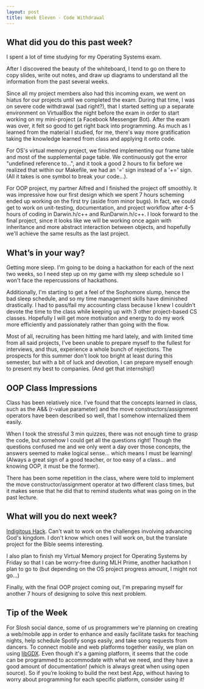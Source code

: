 ```yaml
---
layout: post
title: Week Eleven - Code Withdrawal
---
```


What did you do this past week?
------
I spent a lot of time studying for my Operating Systems exam.

After I discovered the beauty of the whiteboard, I tend to go on there to copy slides, write out notes, and draw up diagrams to understand all the information from the past several weeks.

Since all my project members also had this incoming exam, we went on hiatus for our projects until we completed the exam. During that time, I was on severe code withdrawal (sad right?), that I started setting up a separate environment on VirtualBox the night before the exam in order to start working on my mini-project (a Facebook Messenger Bot). After the exam was over, it felt so good to get right back into programming. As much as I learned from the material I studied, for me, there's way more gratification taking the knowledge learned from class and applying it onto code.

For OS's virtual memory project, we finished implementing our frame table and most of the supplemental page table. We continuously got the error "undefined reference to...", and it took a good 2 hours to fix before we realized that within our Makefile, we had an '=' sign instead of a '+=' sign. (All it takes is one symbol to break your code...).

For OOP project, my partner Alfred and I finished the project off smoothly. It was impressive how our first design which we spent 7 hours scheming ended up working on the first try (aside from minor bugs). In fact, we could get to work on unit-testing, documentation, and project workflow after 4-5 hours of coding in Darwin.h/c++ and RunDarwin.h/c++. I look forward to the final project, since it looks like we will be working once again with inheritance and more abstract interaction between objects, and hopefully we'll achieve the same results as the last project.

What’s in your way?
------
Getting more sleep. I'm going to be doing a hackathon for each of the next two weeks, so I need step up on my game with my sleep schedule so I won't face the repercussions of hackathons.

Additionally, I'm starting to get a feel of the Sophomore slump, hence the bad sleep schedule, and so my time management skills have diminished drastically. I had to pass/fail my accounting class because I knew I couldn't devote the time to the class while keeping up with 3 other project-based CS classes.  Hopefully I will get more motivation and energy to do my work more efficiently and passionately rather than going with the flow.

Most of all, recruiting has been hitting me hard lately, and with limited time from all said projects, I've been unable to prepare myself to the fullest for interviews, and thus, experience a whole bunch of rejections. The prospects for this summer don't look too bright at least during this semester, but with a bit of luck and devotion, I can prepare myself enough to present my best to companies. (And get that internship!)

OOP Class Impressions
------
Class has been relatively nice. I've found that the concepts learned in class, such as the A&& (r-value parameter) and the move constructors/assignment operators have been described so well, that I somehow internalized them easily.

When I took the stressful 3 min quizzes, there was not enough time to grasp the code, but somehow I could get all the questions right! Though the questions confused me and we only went a day over those concepts, the answers seemed to make logical sense... which means I must be learning! (Always a great sign of a good teacher, or too easy of a class... and knowing OOP, it must be the former).

There has been some repetition in the class, where were told to implement the move constructor/assignment operator at two different class times, but it makes sense that he did that to remind students what was going on in the past lecture.

What will you do next week?
------
[Indigitous Hack](https://indigitous.org/hack/). Can't wait to work on the challenges involving advancing God's kingdom. I don't know which ones I will work on, but the translate project for the Bible seems interesting.

I also plan to finish my Virtual Memory project for Operating Systems by Friday so that I can be worry-free during MLH Prime, another hackathon I plan to go to (but depending on the OS project progress amount, I might not go...)

Finally, with the final OOP project coming out, I'm preparing myself for another 7 hours of designing to solve this next problem.

Tip of the Week
------
For Slosh social dance, some of us programmers we're planning on creating a web/mobile app in order to enhance and easily facilitate tasks for teaching nights, help schedule Spotify songs easily, and take song requests from dancers. To connect mobile and web platforms together easily, we plan on using [libGDX](https://libgdx.badlogicgames.com/). Even though it's a gaming platform, it seems that the code can be programmed to accommodate with what we need, and they have a good amount of documentation! (which is always great when using open source). So if you’re looking to build the next best App, without having to worry about programming for each specific platform, consider using it!
